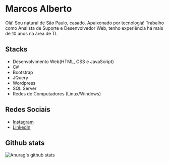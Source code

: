 <h1>Marcos Alberto</h1>
<p>Olá! Sou natural de São Paulo, casado. Apaixonado por tecnologia! Trabalho como Analista de Suporte e Desenvolvedor Web, tenho experiência há mais de 10 anos na área de TI.</p>


<h2>Stacks</h2>
<ul>

  <li>Desenvolvimento Web(HTML, CSS e JavaScript)</li>
   <li>C#</li>
  <li>Bootstrap</li>
  <li>JQuery</li>
  <li>Wordpress</li>
  <li>SQL Server</li>
  <li>Redes de Computadores (Linux/Windows)</li>
</ul>

<h2>Redes Sociais</h2> 
<ul>
  <li><a href="https://www.instagram.com/marcosalberto.c/">Instagram</a></li>
  <li><a href="https://www.linkedin.com/in/marcosalbertoc/">LinkedIn</a></li>
</ul>

<h2>Github stats</h2>

![Anurag's github stats](https://github-readme-stats.vercel.app/api?username=malbertoconceicao&show_icons=true&theme=dark)
